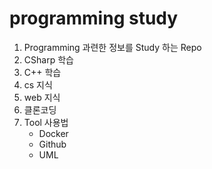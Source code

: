 # programming study

1. Programming 과련한 정보를 Study 하는 Repo
2. CSharp 학습
3. C++ 학습
4. cs 지식
5. web 지식
6. 클론코딩
7. Tool 사용법
   * Docker
   * Github
   * UML
